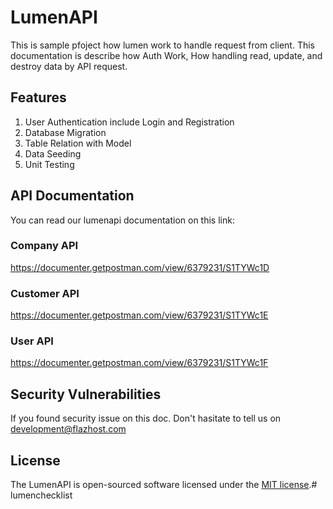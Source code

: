 # LumenAPI 

This is sample pfoject how lumen work to handle request from client.
This documentation is describe how Auth Work, How handling read, update, and destroy data by API request.

## Features
1. User Authentication include Login and Registration
2. Database Migration
3. Table Relation with Model
4. Data Seeding
5. Unit Testing

## API Documentation
You can read our lumenapi documentation on this link:
### Company API
https://documenter.getpostman.com/view/6379231/S1TYWc1D
### Customer API
https://documenter.getpostman.com/view/6379231/S1TYWc1E
### User API
https://documenter.getpostman.com/view/6379231/S1TYWc1F

## Security Vulnerabilities
If you found security issue on this doc. Don't hasitate to tell us on development@flazhost.com

## License
The LumenAPI is open-sourced software licensed under the [MIT license](https://opensource.org/licenses/MIT).#   l u m e n c h e c k l i s t  
 